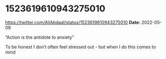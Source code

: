 # 1523619610943275010
https://twitter.com/AliAbdaal/status/1523619610943275010
**Date:** 2022-05-09

“Action is the antidote to anxiety”

To be honest I don’t often feel stressed out - but when I do this comes to mind
